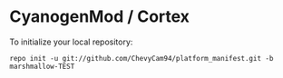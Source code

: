 CyanogenMod / Cortex
===========

To initialize your local repository:

    repo init -u git://github.com/ChevyCam94/platform_manifest.git -b marshmallow-TEST
